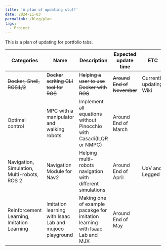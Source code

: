 ```yaml
---
title: 'A plan of updating stuff'
date: 2024-11-03
permalink: /blog/plan
tags:
  - Project
---
```


This is a plan of updating for portfolio tabs.

| Categories | Name | Description | Expected update time | ETC |
|---|---|---|---|---|
| ~~Docker, Shell, ROS1/2~~ | ~~Docker scriting CLI tool for ROS~~ | ~~Helping a user to use Docker with ROS~~ | ~~Around End of November~~ | Currently updating Wiki |
| Optimal control | MPC with a manipulator and walking robots | Implement all equations without Pinocchio with Casadi(ILQR or NMPC) | Around End of March |  |
| Navigation, Simulation, Multi-robots, ROS 2 | Navigation Module for Nav2 | Helping multi-robots navigation with different simulations | Around End of April | UxV and Legged |
| Reinforcement Learning, Imitation Learning | Imitation learning with Isaac Lab and mujoco playground | Making one of example pacakge for imitation learning with Isaac Lab and MJX | Around End of May |  |
